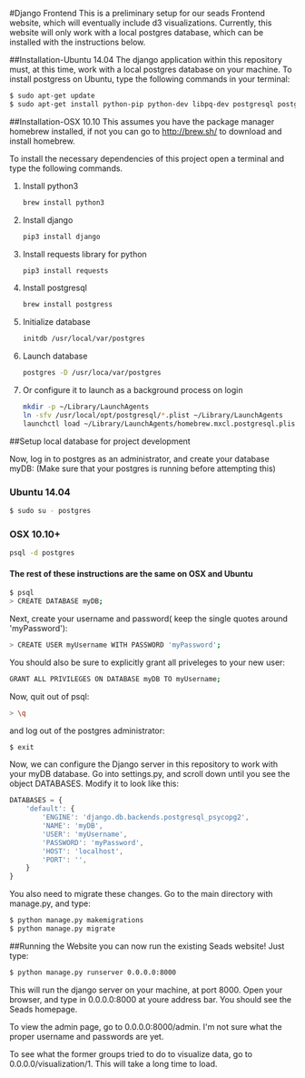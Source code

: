 #Django Frontend
This is a preliminary setup for our seads Frontend website, which will eventually include d3 visualizations. Currently, this website will only work with a local postgres database, which can be installed with the instructions below.

##Installation-Ubuntu 14.04
The django application within this repository must, at this time, work with a local postgres database on your machine. To install postgress on Ubuntu, type the following commands in your terminal:
```sh
$ sudo apt-get update
$ sudo apt-get install python-pip python-dev libpq-dev postgresql postgresql-contrib
```
##Installation-OSX 10.10
This assumes you have the package manager homebrew installed, if not you can go to http://brew.sh/ to download and install homebrew.

To install the necessary dependencies of this project open a terminal and type the following commands.

1. Install python3

    ```sh
    brew install python3
    ```

2. Install django

    ```sh
    pip3 install django
    ```

3. Install requests library for python

    ```sh
    pip3 install requests
    ```

4. Install postgresql

    ```sh
    brew install postgress
    ```

5. Initialize database

    ```sh
    initdb /usr/local/var/postgres
    ```

6. Launch database

    ```sh
    postgres -D /usr/loca/var/postgres
    ```

6. Or configure it to launch as a background process on login
    ```sh
    mkdir -p ~/Library/LaunchAgents
    ln -sfv /usr/local/opt/postgresql/*.plist ~/Library/LaunchAgents
    launchctl load ~/Library/LaunchAgents/homebrew.mxcl.postgresql.plist
    ```

##Setup local database for project development

Now, log in to postgres as an administrator, and create your database myDB:
(Make sure that your postgres is running before attempting this)

### Ubuntu 14.04
```sh
$ sudo su - postgres
```
### OSX 10.10+
```sh
psql -d postgres
```

#### The rest of these instructions are the same on OSX and Ubuntu
```sh
$ psql
> CREATE DATABASE myDB;
```
Next, create your username and password( keep the single quotes around 'myPassword'):
```sh
> CREATE USER myUsername WITH PASSWORD 'myPassword';
```
You should also be sure to explicitly grant all priveleges to your new user:
```sh
GRANT ALL PRIVILEGES ON DATABASE myDB TO myUsername;
```
Now, quit out of psql:
```sh
> \q
```
and log out of the postgres administrator:
```sh
$ exit
```

Now, we can configure the Django server in this repository to work with your myDB database. Go into settings.py, and scroll down until you see the object DATABASES. Modify it to look like this:

```js
DATABASES = {
    'default': {
        'ENGINE': 'django.db.backends.postgresql_psycopg2',
        'NAME': 'myDB',
        'USER': 'myUsername',
        'PASSWORD': 'myPassword',
        'HOST': 'localhost',
        'PORT': '',
    }
}
```
You also need to migrate these changes. Go to the main directory with manage.py, and type:

```sh
$ python manage.py makemigrations
$ python manage.py migrate
```

##Running the Website
you can now run the existing Seads website! Just type:

```sh
$ python manage.py runserver 0.0.0.0:8000
```

This will run the django server on your machine, at port 8000. Open your browser, and type in 0.0.0.0:8000 at youre address bar. You should see the Seads homepage.

To view the admin page, go to 0.0.0.0:8000/admin. I'm not sure what the proper username and passwords are yet.

To see what the former groups tried to do to visualize data, go to 0.0.0.0/visualization/1. This will take a long time to load.
